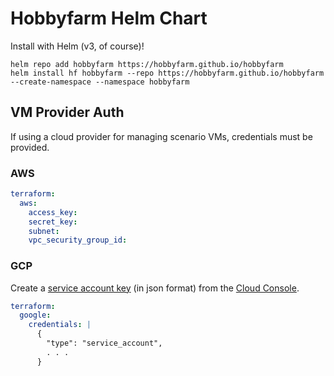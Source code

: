 # Hobbyfarm Helm Chart

Install with Helm (v3, of course)!

    helm repo add hobbyfarm https://hobbyfarm.github.io/hobbyfarm
    helm install hf hobbyfarm --repo https://hobbyfarm.github.io/hobbyfarm --create-namespace --namespace hobbyfarm

## VM Provider Auth

If using a cloud provider for managing scenario VMs, credentials must be provided.

### AWS

```yaml
terraform:
  aws:
    access_key:
    secret_key:
    subnet:
    vpc_security_group_id:
```

### GCP

Create a [service account key](https://cloud.google.com/iam/docs/creating-managing-service-account-keys) (in json format) from the [Cloud Console](https://console.cloud.google.com/apis/credentials/serviceaccountkey).

```yaml
terraform:
  google:
    credentials: | 
      {
        "type": "service_account",
        . . .
      }
```

